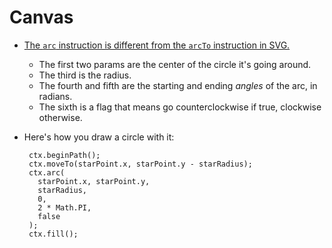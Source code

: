 Canvas
===

- [The `arc` instruction is different from the `arcTo` instruction in SVG.](https://www.kirupa.com/html5/drawing_circles_canvas.htm)
  - The first two params are the center of the circle it's going around.
  - The third is the radius.
  - The fourth and fifth are the starting and ending *angles* of the arc, in radians.
  - The sixth is a flag that means go counterclockwise if true, clockwise otherwise.
 - Here's how you draw a circle with it:
 
        ctx.beginPath();
        ctx.moveTo(starPoint.x, starPoint.y - starRadius);
        ctx.arc(
          starPoint.x, starPoint.y,
          starRadius,
          0,
          2 * Math.PI,
          false
        );
        ctx.fill();
  
